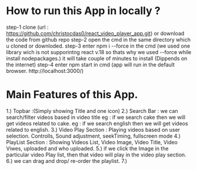 # How to run this App in locally ? 
step-1 
    clone (url : https://github.com/christocdas0/react_video_player_app.git) or download the code from github repo
step-2 
    open the cmd in the same directory which u cloned or downloded.
step-3
    enter npm i --force in the cmd (we used one library wich is not supporintng react v.18 so thats why we used --force while install nodepackages.)
    it will take couple of minutes to install (Dippends on the internet)
step-4
    enter npm start in cmd (app will run in the default browser. http://localhost:3000/)



# Main Features of this App.
1.) Topbar :(Simply showing Title and one icon)
2.) Search Bar :
        we can search/filter videos based in video title 
        eg : if we search cake then we will get videos related to cake.
        eg : if we search english then we will get videos related to english.
3.) Video Play Section : Playing videos based on user selection.
        Controlls,
        Sound adjustment,
        seekTiming,
        fullscreen mode
4.) PlayList Section : Showing Videos List,
        Video Image, Video Title, Video Viwes, uploaded and who uploaded.
5.) if we click the Image in the particular video Play list, then that video will play in the video play section.
6.) we can drag and drop/ re-order the playlist.
7.) 




    